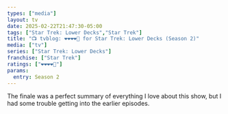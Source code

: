 ```yaml
---
types: ["media"]
layout: tv
date: 2025-02-22T21:47:30-05:00
tags: ["Star Trek: Lower Decks","Star Trek"]
title: "📺 tvblog: ❤️❤️❤️❤️🖤 for Star Trek: Lower Decks (Season 2)"
media: ["tv"]
series: ["Star Trek: Lower Decks"]
franchise: ["Star Trek"]
ratings: ["❤️❤️❤️❤️🖤"]
params:
  entry: Season 2
---
```

The finale was a perfect summary of everything I love about this show, but I had some trouble getting into the earlier episodes.
